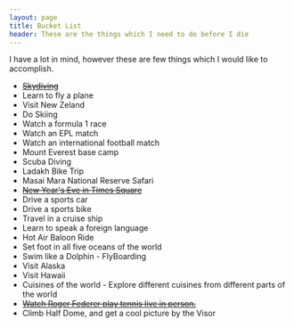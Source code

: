 ```yaml
---
layout: page
title: Bucket List
header: These are the things which I need to do before I die
---
```

I have a lot in mind, however these are few things which I would like to accomplish.

* [<del> Skydiving </del>](pradeepnayak.in/personal/2013/07/30/jumping-out-of-an-airplane/)
* Learn to fly a plane
* Visit New Zeland
* Do Skiing 
* Watch a formula 1 race
* Watch an EPL match
* Watch an international football match
* Mount Everest base camp
* Scuba Diving
* Ladakh Bike Trip
* Masai Mara National Reserve Safari
* [<del>New Year's Eve in Times Square</del>](http://pradeepnayak.in/travel/2013/01/05/new-years-in-times-square/)
* Drive a sports car
* Drive a sports bike
* Travel in a cruise ship
* Learn to speak a foreign language
* Hot Air Baloon Ride
* Set foot in all five oceans of the world
* Swim like a Dolphin - FlyBoarding
* Visit Alaska
* Visit Hawaii
* Cuisines of the world - Explore different cuisines from different parts of the world
* [<del>Watch Roger Federer play tennis live in person.</del>](https://www.facebook.com/photo.php?v=10153180527580398)
* Climb Half Dome, and get a cool picture by the Visor 
